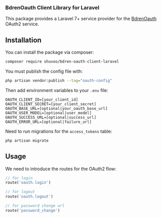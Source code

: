 ### BdrenOauth Client Library for Laravel

This package provides a Laravel 7+ service provider for the [BdrenOauth](https://accounts.bdren.net.bd) OAuth2 service.

## Installation

You can install the package via composer:

```bash
composer require shuvoo/bdren-oauth-client-laravel
```

You must publish the config file with:

```bash
php artisan vendor:publish --tag="oauth-config"
```

Then add environment variables to your `.env` file:

```dotenv
OAUTH_CLIENT_ID=[your_client_id]
OAUTH_CLIENT_SECRET=[your_client_secret]
OAUTH_BASE_URL=[optional|your_oauth_base_url]
OAUTH_USER_MODEL=[optional|user_model]
OAUTH_SUCCESS_URL=[optional|success_url]
OAUTH_ERROR_URL=[optional|failure_url]
```

Need to run migrations for the `access_tokens` table:

```bash
php artisan migrate
```


## Usage

We need to introduce the routes for the OAuth2 flow:

```php
// for login
route('oauth.login')

// for logout
route('oauth.logout')

// for password change url
route('password_change')
```

